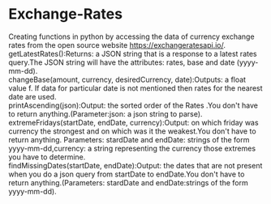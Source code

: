 # Exchange-Rates
Creating functions in python by accessing the data of currency exchange rates from the open source website ​https://exchangeratesapi.io/​.  
getLatestRates():Returns: a JSON string that is a response to a latest rates query.The JSON string will have the attributes: rates, base and date (yyyy-mm-dd).  
changeBase(amount, currency, desiredCurrency, date):Outputs: a float value f. If data for particular date is not mentioned then rates for the nearest date are used.<br />  printAscending(json):Output: the sorted order of the Rates .You don't have to return anything.(Parameter:json: a json string to parse).    
extremeFridays(startDate, endDate, currency):Output: on which friday was currency the strongest and on which was it the weakest.You don't have to return anything. Parameters: stardDate and endDate: strings of the form yyyy-mm-dd,currency: a string representing the currency those extremes you have to determine.<br />
findMissingDates(startDate, endDate):Output: the dates that are not present when you do a json query from startDate to endDate.You don't have to return anything.(Parameters: stardDate and endDate:strings of the form yyyy-mm-dd). <br />

  
   
 
